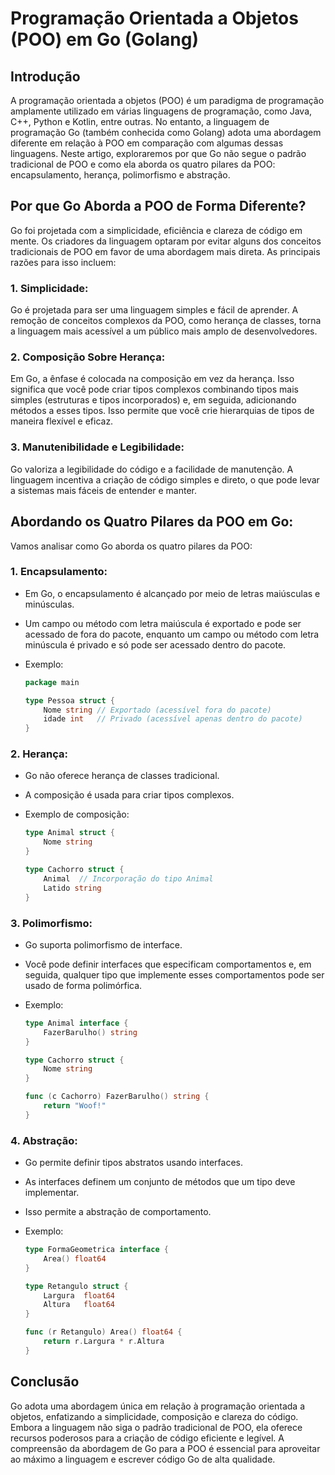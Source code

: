 # Programação Orientada a Objetos (POO) em Go (Golang)

## Introdução
A programação orientada a objetos (POO) é um paradigma de programação amplamente utilizado em várias linguagens de programação, como Java, C++, Python e Kotlin, entre outras. No entanto, a linguagem de programação Go (também conhecida como Golang) adota uma abordagem diferente em relação à POO em comparação com algumas dessas linguagens. Neste artigo, exploraremos por que Go não segue o padrão tradicional de POO e como ela aborda os quatro pilares da POO: encapsulamento, herança, polimorfismo e abstração.

## Por que Go Aborda a POO de Forma Diferente?
Go foi projetada com a simplicidade, eficiência e clareza de código em mente. Os criadores da linguagem optaram por evitar alguns dos conceitos tradicionais de POO em favor de uma abordagem mais direta. As principais razões para isso incluem:

### 1. Simplicidade:
   Go é projetada para ser uma linguagem simples e fácil de aprender. A remoção de conceitos complexos da POO, como herança de classes, torna a linguagem mais acessível a um público mais amplo de desenvolvedores.

### 2. Composição Sobre Herança:
   Em Go, a ênfase é colocada na composição em vez da herança. Isso significa que você pode criar tipos complexos combinando tipos mais simples (estruturas e tipos incorporados) e, em seguida, adicionando métodos a esses tipos. Isso permite que você crie hierarquias de tipos de maneira flexível e eficaz.

### 3. Manutenibilidade e Legibilidade:
   Go valoriza a legibilidade do código e a facilidade de manutenção. A linguagem incentiva a criação de código simples e direto, o que pode levar a sistemas mais fáceis de entender e manter.

## Abordando os Quatro Pilares da POO em Go:
Vamos analisar como Go aborda os quatro pilares da POO:

### 1. Encapsulamento:
   - Em Go, o encapsulamento é alcançado por meio de letras maiúsculas e minúsculas.
   - Um campo ou método com letra maiúscula é exportado e pode ser acessado de fora do pacote, enquanto um campo ou método com letra minúscula é privado e só pode ser acessado dentro do pacote.
   - Exemplo:

     ```go
     package main

     type Pessoa struct {
         Nome string // Exportado (acessível fora do pacote)
         idade int   // Privado (acessível apenas dentro do pacote)
     }
     ```

### 2. Herança:
   - Go não oferece herança de classes tradicional.
   - A composição é usada para criar tipos complexos.
   - Exemplo de composição:

     ```go
     type Animal struct {
         Nome string
     }

     type Cachorro struct {
         Animal  // Incorporação do tipo Animal
         Latido string
     }
     ```

### 3. Polimorfismo:
   - Go suporta polimorfismo de interface.
   - Você pode definir interfaces que especificam comportamentos e, em seguida, qualquer tipo que implemente esses comportamentos pode ser usado de forma polimórfica.
   - Exemplo:

     ```go
     type Animal interface {
         FazerBarulho() string
     }

     type Cachorro struct {
         Nome string
     }

     func (c Cachorro) FazerBarulho() string {
         return "Woof!"
     }
     ```

### 4. Abstração:
   - Go permite definir tipos abstratos usando interfaces.
   - As interfaces definem um conjunto de métodos que um tipo deve implementar.
   - Isso permite a abstração de comportamento.
   - Exemplo:

     ```go
     type FormaGeometrica interface {
         Area() float64
     }

     type Retangulo struct {
         Largura  float64
         Altura   float64
     }

     func (r Retangulo) Area() float64 {
         return r.Largura * r.Altura
     }
     ```

## Conclusão
Go adota uma abordagem única em relação à programação orientada a objetos, enfatizando a simplicidade, composição e clareza do código. Embora a linguagem não siga o padrão tradicional de POO, ela oferece recursos poderosos para a criação de código eficiente e legível. A compreensão da abordagem de Go para a POO é essencial para aproveitar ao máximo a linguagem e escrever código Go de alta qualidade.
